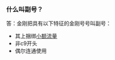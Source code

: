 ### 什么叫副号？
答：金刚把具有以下特征的金刚号号叫副号：
- 其上捆绑[小额流量](https://a2zitpro.github.io/web/什么是小额流量)
- 非c9开头
- 偶尔连通使用
